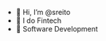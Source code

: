 - 👋 Hi, I’m @sreito
- 👀 I do Fintech
- 🌱 Software Development

<!---
sreito/sreito is a ✨ special ✨ repository because its `README.md` (this file) appears on your GitHub profile.
You can click the Preview link to take a look at your changes.
--->
